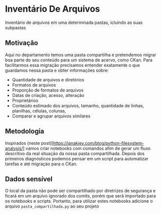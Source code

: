 # Inventário De Arquivos

Inventário de arquivos em uma determinada pastas, icluindo as suas subpastas

## Motivação

Aqui no departamento temos uma pasta compartilha e pretendemos migrar boa parte do seu conteúdo para um sistema de acervo, como CKan. Para facilitarmos essa migração precisamos entender exatamente o que guardamos nessa pasta e obter informações sobre:

* Quantidade de arquivos e diretórios
* Formatos de arquivos
* Proporção de formatos de arquivos
* Datas de criação, acesso, alteração
* Proprietários
* Conteúdo estimado dos arquivos, tamanho, quantidade de linhas, planilhas, células, colunas, 
* Comparar e agrupar arquivos similares

## Metodologia

Inspirados (neste post)[https://janakiev.com/blog/python-filesystem-analysis/] vamos criar notebooks com comandos afim de gerar um fluxo descritivo da real situação da nossa pasta compartilhada.
Depois dos primeiros diagnósticos podemos pensar em um script para automatizar tarefas e até migração para o CKan.

## Dados sensível

O local da pasta não pode ser compartilhado por diretrizes de segurança e ficará em um arquivo ignorado dos comits, porém que será importado para os notebooks e scripts.
Portanto, para utilizar estes notebooks adicione o arquivo `pasta_compartilhada.py` ao seu projeto
